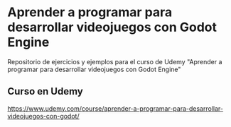 # Aprender a programar para desarrollar videojuegos con Godot Engine

Repositorio de ejercicios y ejemplos para el curso de Udemy "Aprender a programar para desarrollar videojuegos con Godot Engine"

## Curso en Udemy

https://www.udemy.com/course/aprender-a-programar-para-desarrollar-videojuegos-con-godot/
